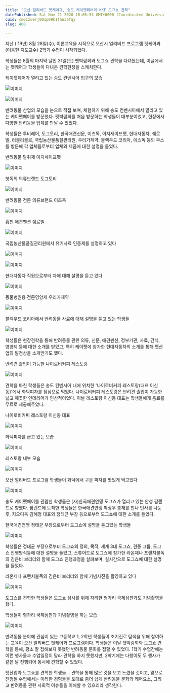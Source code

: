 ```yaml
---
title: "오산 얼리버드 펫케어과, 송도 케이펫페어와 KKF 도그쇼 견학"
datePublished: Sat Nov 21 2020 10:05:53 GMT+0000 (Coordinated Universal Time)
cuid: cm6zzuerj001p09k1fhn3afqy
slug: 400

---
```



지난 ('19년) 8월 28일(수), 이론교육을 시작으로 오산시 얼리버드 프로그램 펫케어과(이동현 지도교수) 2학기 수업이 시작되었다.

학생들은 8월의 마지막 날인 31일(토) 펫박람회와 도그쇼 견학을 다녀왔는데, 이글에서는 펫케어과 학생들이 다녀온 견학현장을 스케치한다.

케이펫페어가 열리고 있는 송도 컨벤시아 입구의 모습

![이미지](https://cdn.hashnode.com/res/hashnode/image/upload/v1739248781915/7a522cde-31bf-476a-845b-6960477040d7.jpeg)

![이미지](https://cdn.hashnode.com/res/hashnode/image/upload/v1739248784584/f8474ecc-a9e0-4ef5-9b76-fcee0af5deb2.jpeg)

반려동물 산업의 모습을 눈으로 직접 보며, 체험하기 위해 송도 컨벤시아에서 열리고 있는 케이펫페어를 방문했다. 펫박람회를 처음 방문하는 학생들이 대부분이었고, 현장에서 다양한 반려동물 업체를 만날 수 있었다.

학생들은 투비레어, 도그토리, 한국애견신문, 이츠독, 이지세이프펫, 현대자동차, 쉐르빌, 러블리블로, 국립농산물품질관리원, 우리가제약, 블랙우드 코리아, 에스독 등의 부스를 방문해 각 업체들로부터 업체와 제품에 대한 설명을 들었다.

반려동물 탈취제 이지세이프펫

![이미지](https://cdn.hashnode.com/res/hashnode/image/upload/v1739248786860/9149cb8f-a1f7-439c-aec7-5943da8742b6.jpeg)

핫독의 의류브랜드 도그토리

![이미지](https://cdn.hashnode.com/res/hashnode/image/upload/v1739248788903/06be0398-0cdb-42a7-bb28-f088336d4d02.jpeg)

반려동물 전문 의류브랜드 이츠독

![이미지](https://cdn.hashnode.com/res/hashnode/image/upload/v1739248791151/948d216d-3375-4771-ad88-0d40123a6675.jpeg)

홍천 애견펜션 쉐르빌

![이미지](https://cdn.hashnode.com/res/hashnode/image/upload/v1739248793469/c9ca7647-a8a0-4571-a96f-1e591c68d2ea.jpeg)

국립농산물품질관리원에서 유기사료 인증제를 설명하고 있다

![이미지](https://cdn.hashnode.com/res/hashnode/image/upload/v1739248796104/5888c351-8c3d-4805-9382-db63630712b5.jpeg)

![이미지](https://cdn.hashnode.com/res/hashnode/image/upload/v1739248798411/6fcc3b19-6dfc-49b4-befe-8d5a9387a3fe.jpeg)

현대자동차 직원으로부터 차에 대해 설명을 듣고 있다

![이미지](https://cdn.hashnode.com/res/hashnode/image/upload/v1739248800800/479ab64e-10cd-4815-aff9-a6b1abeee7b8.jpeg)

동물병원용 전문영양제 우리가제약

![이미지](https://cdn.hashnode.com/res/hashnode/image/upload/v1739248803503/1db1ae3b-9567-48da-92b6-f85cac45a205.jpeg)

블랙우드 코리아에서 반려동물 사료에 대해 설명을 듣고 있는 학생들

![이미지](https://cdn.hashnode.com/res/hashnode/image/upload/v1739248805745/2466696e-1bce-4410-97de-270b522a47a5.jpeg)

학생들은 현장견학을 통해 반려동물 관련 의류, 신문, 애견펜션, 정부기관, 사료, 간식, 영양제 등에 대한 소개를 받았고, 특히 케이펫에 참가한 현대자동차의 소개를 통해 펫산업의 발전상을 소개받기도 했다.

반려견 출입이 가능한 나이로비커피 레스토랑

![이미지](https://cdn.hashnode.com/res/hashnode/image/upload/v1739248807993/e24726fd-24cc-40b4-bbd3-510dbb69983b.jpeg)

견학을 마친 학생들은 송도 컨벤시아 내에 위치한 '나이로비커피 레스토랑(대표 이신동)'에서 화덕피자를 점심으로 먹었다. 나이로비커피 레스토랑은 반려견 출입이 가능한 넓고 께끗한 인테리어가 인상적이었다. 이날 레스토랑 이신동 대표는 학생들에게 음료를 무료로 제공해주었다.

나이로비커피 레스토랑 이신동 대표

![이미지](https://cdn.hashnode.com/res/hashnode/image/upload/v1739248810285/73ae5df2-117f-4a93-bf7b-4cc2e7428553.jpeg)

화덕피자를 굽고 있는 모습

![이미지](https://cdn.hashnode.com/res/hashnode/image/upload/v1739248812625/ba2e3032-dd84-407e-b84d-d31bd10822ed.jpeg)

레스토랑 내부 모습

![이미지](https://cdn.hashnode.com/res/hashnode/image/upload/v1739248814886/6684de0f-7f3a-4eb3-9448-e33a9c76f766.jpeg)

오산 얼리버드 프로그램 학생들이 화덕에서 구운 피자를 맛있게 먹고있다

![이미지](https://cdn.hashnode.com/res/hashnode/image/upload/v1739248816947/81c3e36b-ae4e-4a8c-91bb-de1a1aeb6eac.jpeg)

송도 케이펫페어를 관람한 학생들은 (사)한국애견연맹 도그쇼가 열리고 있는 안성 팜랜드로 향했다. 팜랜드에 도착한 학생들은 한국애견연맹 박상우 총재를 만나 인사를 나눈 후, 지오디독 김혜정 대표와 정태균 부장 등으로부터 도그쇼에 대한 소개를 들었다.

한국애견연맹 정태균 부장으로부터 도그쇼에 설명을 듣고있는 학생들

![이미지](https://cdn.hashnode.com/res/hashnode/image/upload/v1739248819266/206eabdd-2d3d-406b-8db1-3479aba42947.jpeg)

학생들은 정태균 부장으로부터 도그쇼의 정의, 목적, 세계 3대 도그쇼, 견종 그룹, 도그쇼 진행방식등에 대한 설명을 들었고, 스튜어드로 도그쇼에 참가한 라온제나 프랜치불독의 김은비 브리더와 함께 도그쇼 진행과정을 살펴보며, 실시간으로 도그쇼에 대한 설명을 들었다.

라온제나 프랜치불독의 김은비 브리더와 함께 기념사진을 촬영하고 있다

![이미지](https://cdn.hashnode.com/res/hashnode/image/upload/v1739248821656/0bd6f1be-c1ff-4725-b233-ad3d34930315.jpeg)

도그쇼를 견학한 학생들은 도그쇼 심사를 위해 자리한 헝가리 국제심판과도 기념촬영을 했다.

학생들이 헝가리 국제심판과 기념촬영을 하는 모습

![이미지](https://cdn.hashnode.com/res/hashnode/image/upload/v1739248824023/f9bfca9a-b75b-4e99-a549-32f016e271fa.jpeg)

반려동물 분야에 관심이 있는 고등학교 1, 2학년 학생들이 조기진로 탐색을 위해 참여하는 교육이 오산 얼리버드 펫케어과 프로그램이다. 학생들은 이날 펫박람회와 도그쇼 견학을 통해, 평소 잘 접해보지 못했던 반려동물 문화를 접할 수 있었다. 1학기 수업간에는 이런 행사들과 수업일정이 달라 견학을 하지 못했지만, 2학기에는 다행이도 두 행사가 같은 날 진행되어 동시에 견학할 수 있었다.

펫산업과 도그쇼를 견학한 학생들... 견학을 통해 많은 것을 보고 느꼈을 것이고, 앞으로 진행될 수업에서는 이러한 경험들을 토대로 좀더 쉽게 반려동물 문화와 케어요소, 그리고 반려동물 관련 사회적 이슈들을 이해할 수 있으리라 생각한다.